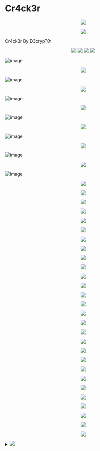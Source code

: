# Cr4ck3r

<p align="center">
<img src="https://img.shields.io/badge/Cr4ck3r______Automation_Web_Application_Vulnerability_Assessment_And_Penteration_Tool______CMS_And_Hard_Coded-purple.svg">
</p>
<p align="center">
<img src="https://img.shields.io/badge/Cr4ck3r_By_D3crypT0r-indigo.svg">
 </p>
Cr4ck3r By D3crypT0r

<p align="center">
  <img src="https://img.shields.io/badge/Cr4ck3r-blue.svg">
  </a>
  <a href="https://en.wikipedia.org/wiki/Ruby_(programming_language)">
    <img src="https://img.shields.io/badge/Language-Ruby-red.svg">
 </a>
 <img src="https://img.shields.io/badge/Developed_By_Syed_Rizwan_Hilal_Shah-blue.svg">
 <img src="https://img.shields.io/badge/D3crypT0r-red.svg">
</p>

   


![image](https://user-images.githubusercontent.com/66831571/161799073-4622f2d2-f36b-4e57-acaa-0caae559bc8a.png)

<p align="center">
<img src="https://img.shields.io/badge/Cross_Site_Scripting_Scan-blue.svg">
 </p>
 
![image](https://user-images.githubusercontent.com/66831571/161799288-4c329057-fe67-4d5f-9b0d-376cad316ff5.png)


<p align="center">
<img src="https://img.shields.io/badge/SQL_Injection-blue.svg">
 </p>
 
![image](https://user-images.githubusercontent.com/66831571/161799405-88e1872e-778c-4dd9-be3d-15203df46ab1.png)

<p align="center">
<img src="https://img.shields.io/badge/Log_Clear-blue.svg">
 </p>

![image](https://user-images.githubusercontent.com/66831571/161800003-6c8a134d-91c4-40d9-b3ad-eabf95209698.png)


<p align="center">
<img src="https://img.shields.io/badge/Integrated_Web_Application_Firewall_Fingerprinting_Toolkit-blue.svg">
 </p>
 
![image](https://user-images.githubusercontent.com/66831571/157284172-cb0f461e-1f1e-43af-8882-c46b3754dab1.png)

<p align="center">
<img src="https://img.shields.io/badge/Shodan_Search_Engine_Integration-blue.svg">
 </p>
 
![image](https://user-images.githubusercontent.com/66831571/161799668-48ddb68e-00ea-4c2d-818d-ae7b8d3746aa.png)



<p align="center">
<img src="https://img.shields.io/badge/Automation_TCP_Scan-blue.svg">
 </p>
 
![image](https://user-images.githubusercontent.com/66831571/161833993-7006ac6a-fc8d-4f2e-b4cc-6da3a86ded1e.png)

  
   <p align="center">
<img src="https://img.shields.io/badge/Functionality-blue.svg">
 </p>
   
<p align="center">
  <img src="https://img.shields.io/badge/Information Gathering-blue.svg">
  </a>

<p align="center">
  <img src="https://img.shields.io/badge/SQL_Injection-blue.svg">
  </a>

<p align="center">
  <img src="https://img.shields.io/badge/Cross_Site_Scripting-blue.svg">
  </a>

<p align="center">
  <img src="https://img.shields.io/badge/Crwaling-blue.svg">
  </a>

<p align="center">
  <img src="https://img.shields.io/badge/Automation_Auditing-blue.svg">
  </a>

<p align="center">
  <img src="https://img.shields.io/badge/Http_Header_Information-blue.svg">
  </a>

<p align="center">
  <img src="https://img.shields.io/badge/FTP_Banners-blue.svg">
  </a>

<p align="center">
  <img src="https://img.shields.io/badge/SNTP_Banner-blue.svg">
  </a>

<p align="center">
  <img src="https://img.shields.io/badge/DNS_Server_Configuration-blue.svg">
  </a>

<p align="center">
  <img src="https://img.shields.io/badge/Shodan_Engine-blue.svg">
  </a>

<p align="center">
  <img src="https://img.shields.io/badge/Misconfiguration_Settings-blue.svg">
  </a>

<p align="center">
  <img src="https://img.shields.io/badge/Server_Key_Data-blue.svg">
  </a>

<p align="center">
  <img src="https://img.shields.io/badge/Nmap_Scan-blue.svg">
  </a>

<p align="center">
  <img src="https://img.shields.io/badge/OS_Scan-blue.svg">
  </a>

<p align="center">
  <img src="https://img.shields.io/badge/TCP_Scan-blue.svg">
  </a>

<p align="center">
  <img src="https://img.shields.io/badge/UDP_Scan-blue.svg">
  </a>

<p align="center">
  <img src="https://img.shields.io/badge/All_Scan-blue.svg">
  </a>

<p align="center">
  <img src="https://img.shields.io/badge/Http_Option_Scan-blue.svg">
  </a>

<p align="center">
  <img src="https://img.shields.io/badge/Live_Target_In_Network-blue.svg">
  </a>

<p align="center">
  <img src="https://img.shields.io/badge/Unicorn_Scan-blue.svg">
  </a>

<p align="center">
  <img src="https://img.shields.io/badge/Services_OS-blue.svg">
  </a>

<p align="center">
  <img src="https://img.shields.io/badge/TCP_Syn_Scan_On_A_Whole_Network-blue.svg">
  </a>

<p align="center">
  <img src="https://img.shields.io/badge/UDP_Scan_On_The_Whole_Network-blue.svg">
  </a>

<p align="center">
  <img src="https://img.shields.io/badge/Mail_Exchange_Record____MX_Record-blue.svg">
  </a>

<p align="center">
  <img src="https://img.shields.io/badge/Name_Server_Record___NS_Record-blue.svg">
  </a>

<p align="center">
  <img src="https://img.shields.io/badge/IoT_Misconfig_Data_And_Much_More-blue.svg">
  </a>

<p align="center">
<img src="https://img.shields.io/badge/Cr4ck3r_Installation-blue.svg">
 </p>                             
         
<details>
<p align="center">
<summary> <img src="https://img.shields.io/badge/Click_Here-svg"> </summary>
 </p>

```
To install Cr4ck3r you should execute the following commands.
```
<details>
<p align="center">
<summary> <img src="https://img.shields.io/badge/KALI_LINUX-blue.svg"> </summary>
 </p>

> git clone https://github.com//D3crypT0r/Cr4ck3r.git

> cd Cr4ck3r

> ruby setup.rb (Gems installation Manually)

> ruby Cr4ck3r.rb


<details>
<p align="center">
<summary> <img src="https://img.shields.io/badge/Android_-_Termux-red.svg"> </summary>
 </p>

> pkg update -y

> pkg upgrade -y

> pkg install git -y

> pkg install ruby -y && ruby setup.rb

> git clone https://github.com//D3crypT0r/Cr4ck3r.git

> cd Cr4ck3r

> ruby Cr4ck3r.rb


<p align="center">
<img src="https://img.shields.io/badge/Disclaimer-yellow.svg">
 </p>

```
Usage of the Cr4ck3r tool for illigal
purpose is strongly prohabited.
It is the end user's responsibility 
to obey all applicable local, state, 
federal, & international laws.
Developers assume no liability and 
are not responsible for any misuse or 
damage caused by this program.
```

<p align="center">
<img src="https://img.shields.io/badge/Developed_With_Love_By_Syed_Rizwan_Hilal_Shah-Blue.svg">
</p>
